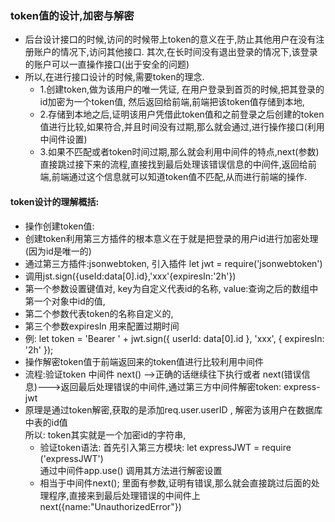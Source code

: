 ###  token值的设计,加密与解密
*  后台设计接口的时候,访问的时候带上token的意义在于,防止其他用户在没有注册账户的情况下,访问其他接口. 其次,在长时间没有退出登录的情况下,该登录的账户可以一直操作接口(出于安全的问题)
* 所以,在进行接口设计的时候,需要token的理念.
  * 1.创建token,做为该用户的唯一凭证, 在用户登录到首页的时候,把其登录的id加密为一个token值,
 然后返回给前端,前端把该token值存储到本地, 
  *  2.存储到本地之后,证明该用户凭借此token值和之前登录之后创建的token值进行比较,如果符合,并且时间没有过期,那么就会通过,进行操作接口(利用中间件设置)
  *  3.如果不匹配或者token时间过期,那么就会利用中间件的特点,next(参数) 直接跳过接下来的流程,直接找到最后处理该错误信息的中间件,返回给前端,前端通过这个信息就可以知道token值不匹配,从而进行前端的操作.
#### token设计的理解概括:
*  操作创建token值:
*  创建token利用第三方插件的根本意义在于就是把登录的用户id进行加密处理(因为id是唯一的)
*  通过第三方插件:jsonwebtoken,   引入插件   let jwt = require('jsonwebtoken')
*  调用jst.sign({useId:data[0].id},'xxx'{expiresIn:'2h'})
*  第一个参数设置键值对, key为自定义代表id的名称, value:查询之后的数组中第一个对象中id的值,
*  第二个参数代表token的名称自定义的,
*  第三个参数expiresIn  用来配置过期时间
*  例: let token = 'Bearer ' + jwt.sign({  userId: data[0].id }, 'xxx', { expiresIn:  '2h' });
*  操作解密token值于前端返回来的token值进行比较利用中间件
*  流程:验证token 中间件  next()  -->正确的话继续往下执行或者  next(错误信息)--->返回最后处理错误的中间件,通过第三方中间件解密token:  express-jwt
*  原理是通过token解密,获取的是添加req.user.userID , 解密为该用户在数据库中表的id值 <br>
   所以: token其实就是一个加密id的字符串,
    *  验证token语法:
首先引入第三方模块:   let expressJWT = require ('expressJWT')<br>
 通过中间件app.use() 调用其方法进行解密设置
   * 相当于中间件next(); 里面有参数,证明有错误,那么就会直接跳过后面的处理程序,直接来到最后处理错误的中间件上next({name:"UnauthorizedError"})